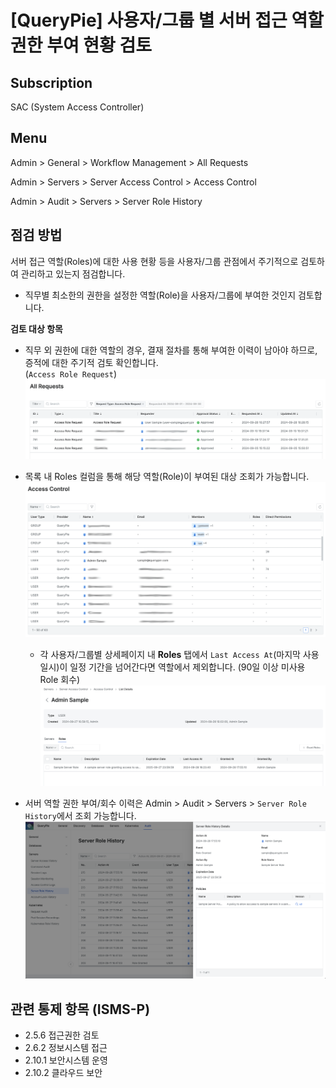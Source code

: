 # [QueryPie] 사용자/그룹 별 서버 접근 역할 권한 부여 현황 검토

## Subscription 
SAC (System Access Controller)

## Menu 
Admin > General > Workflow Management > All Requests

Admin > Servers > Server Access Control > Access Control 

Admin > Audit > Servers > Server Role History

## 점검 방법 
서버 접근 역할(Roles)에 대한 사용 현황 등을 사용자/그룹 관점에서 주기적으로 검토하여 관리하고 있는지 점검합니다.
- 직무별 최소한의 권한을 설정한 역할(Role)을 사용자/그룹에 부여한 것인지 검토합니다.

**검토 대상 항목**

- 직무 외 권한에 대한 역할의 경우, 결재 절차를 통해 부여한 이력이 남아야 하므로, 증적에 대한 주기적 검토 확인합니다.  
(`Access Role Request`)
![Workflow - Access Role Requests](images/access-role-requests.png)

- 목록 내 Roles 컬럼을 통해 해당 역할(Role)이 부여된 대상 조회가 가능합니다.
![Server Access Control](images/server-access-control.png)
    - 각 사용자/그룹별 상세페이지 내 **Roles** 탭에서 `Last Access At`(마지막 사용일시)이 일정 기간을 넘어간다면 역할에서 제외합니다. (90일 이상 미사용 Role 회수)
    ![Server Access Control - Roles](images/server-access-control-roles.png)

- 서버 역할 권한 부여/회수 이력은 Admin > Audit > Servers > `Server Role History`에서 조회 가능합니다. 
![Server Role History](images/server-role-history.png)

## 관련 통제 항목 (ISMS-P)
- 2.5.6 접근권한 검토
- 2.6.2 정보시스템 접근
- 2.10.1 보안시스템 운영
- 2.10.2 클라우드 보안